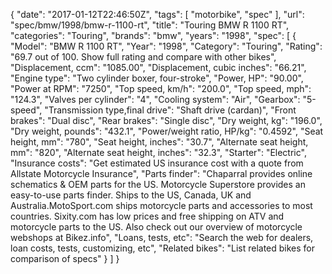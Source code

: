 {
    "date": "2017-01-12T22:46:50Z",
    "tags": [
        "motorbike",
        "spec"
    ],
    "url": "spec\/bmw\/1998\/bmw-r-1100-rt",
    "title": "Touring BMW R 1100 RT",
    "categories": "Touring",
    "brands": "bmw",
    "years": "1998",
    "spec": [
        {
            "Model": "BMW R 1100 RT",
            "Year": "1998",
            "Category": "Touring",
            "Rating": "69.7 out of 100. Show full rating and compare with other bikes",
            "Displacement, ccm": "1085.00",
            "Displacement, cubic inches": "66.21",
            "Engine type": "Two cylinder boxer, four-stroke",
            "Power, HP": "90.00",
            "Power at RPM": "7250",
            "Top speed, km\/h": "200.0",
            "Top speed, mph": "124.3",
            "Valves per cylinder": "4",
            "Cooling system": "Air",
            "Gearbox": "5-speed",
            "Transmission type,final drive": "Shaft drive (cardan)",
            "Front brakes": "Dual disc",
            "Rear brakes": "Single disc",
            "Dry weight, kg": "196.0",
            "Dry weight, pounds": "432.1",
            "Power\/weight ratio, HP\/kg": "0.4592",
            "Seat height, mm": "780",
            "Seat height, inches": "30.7",
            "Alternate seat height, mm": "820",
            "Alternate seat height, inches": "32.3",
            "Starter": "Electric",
            "Insurance costs": "Get estimated US insurance cost with a quote from Allstate Motorcycle Insurance",
            "Parts finder": "Chaparral provides online schematics & OEM parts for the US.   Motorcycle Superstore provides an easy-to-use parts finder. Ships to the US, Canada, UK and Australia.MotoSport.com ships motorcycle parts and accessories to most countries.    Sixity.com has low prices and free shipping on ATV and motorcycle parts to the US. Also check out our overview of motorcycle webshops at Bikez.info",
            "Loans, tests, etc": "Search the web for dealers, loan costs, tests, customizing, etc",
            "Related bikes": "List related bikes for comparison of specs"
        }
    ]
}